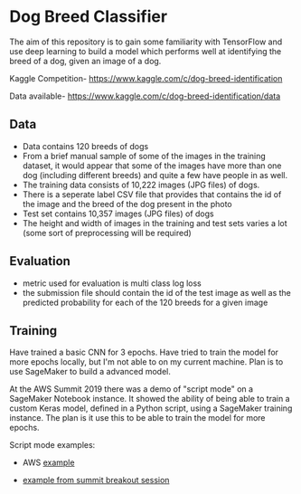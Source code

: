 # Dog Breed Classifier

The aim of this repository is to gain some familiarity with TensorFlow and use deep learning to build a model which performs well at identifying the breed of a dog, given an image of a dog.

Kaggle Competition- https://www.kaggle.com/c/dog-breed-identification

Data available- https://www.kaggle.com/c/dog-breed-identification/data

## Data 
* Data contains 120 breeds of dogs
* From a brief manual sample of some of the images in the training dataset, it would appear that some of the images have more than one dog (including different breeds) and quite a few have people in as well. 
* The training data consists of 10,222 images (JPG files) of dogs.
* There is a seperate label CSV file that provides that contains the id of the image and the breed of the dog present in the photo
* Test set contains 10,357 images (JPG files) of dogs
* The height and width of images in the training and test sets varies a lot (some sort of preprocessing will be required)

## Evaluation
* metric used for evaluation is multi class log loss
* the submission file should contain the id of the test image as well as the predicted probability for each of the 120 breeds for a given image

## Training
Have trained a basic CNN for 3 epochs. Have tried to train the model for more epochs locally, but I'm not able to on my current machine. Plan is to use SageMaker
to build a advanced model. 

At the AWS Summit 2019 there was a demo of "script mode" on a SageMaker Notebook instance. It showed the ability of being able
to train a custom Keras model, defined in a Python script, using a SageMaker training instance. The plan is it use this
to be able to train the model for more epochs. 

Script mode examples:

* AWS [example](https://github.com/aws-samples/amazon-sagemaker-script-mode)

* [example from summit breakout session](https://gitlab.com/juliensimon/dlnotebooks)